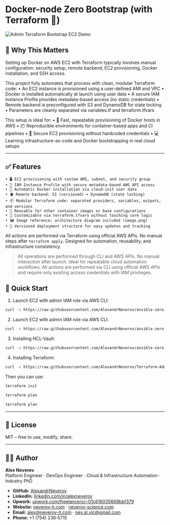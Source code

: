 #  Docker-node Zero Bootstrap (with Terraform 🚀)

![Admin Terraform Bootstrap EC2 Demo](https://raw.githubusercontent.com/AlexandrNeverov/terraform_docker_setup/main/image.png)

## 🚀 Why This Matters

Setting up Docker on AWS EC2 with Terraform typically involves manual configuration: security setup, remote backend, EC2 provisioning, Docker installation, and SSH access.

This project fully automates that process with clean, modular Terraform code:
• An EC2 instance is provisioned using a user-defined AMI and VPC
• Docker is installed automatically at launch using user data
• A secure IAM Instance Profile provides metadata-based access (no static credentials)
• Remote backend is preconfigured with S3 and DynamoDB for state locking
• Parameters are cleanly separated via variables.tf and terraform.tfvars

This setup is ideal for:
• 🐳 Fast, repeatable provisioning of Docker hosts in AWS
• 📦 Reproducible environments for container-based apps and CI pipelines
• 🔐 Secure EC2 provisioning without hardcoded credentials
• 💻 Learning infrastructure-as-code and Docker bootstrapping in real cloud setups

---

## ✅ Features

    • 🖥️ EC2 provisioning with custom AMI, subnet, and security group
    • 🔐 IAM Instance Profile with secure metadata-based AWS API access
    • 🐳 Automatic Docker installation via cloud-init user data
    • 🪣 Remote backend: S3 (versioned) + DynamoDB (state locking)
    • 📦 Modular Terraform code: separated providers, variables, outputs, and versions
    • 🧩 Reusable for other container images or base configurations
    • 🔧 Customizable via terraform.tfvars without touching core logic
    • 🖼 Image reference: architecture diagram included (image.png)
    • 📝 Versioned deployment structure for easy updates and tracking

All actions are performed via Terraform using official AWS APIs. No manual steps after `terraform apply`. Designed for automation, reusability, and infrastructure consistency.

> All operations are performed through CLI and AWS APIs. No manual interaction after launch. Ideal for repeatable cloud automation workflows.
> All actions are performed via CLI using official AWS APIs and require only existing access credentials with IAM privileges.

## 🚀 Quick Start

1. Launch EC2 with admin IAM role via AWS CLI:
```bash
curl -v https://raw.githubusercontent.com/AlexandrNeverov/ansible-zero-node/refs/heads/main/boot/create_zero_node_aws.sh | bach -
```

2. Launch EC2 with admin IAM role via AWS CLI:
```bash
curl -v https://raw.githubusercontent.com/AlexandrNeverov/ansible-zero-node/refs/heads/main/boot/setup_zero_node_tools.sh | bach -
```

3. Installing HCL-Vault:
```bash
curl -v https://raw.githubusercontent.com/AlexandrNeverov/ansible-zero-node/refs/heads/main/boot/hcl_vault.sh | bach -
```

4. Installing Terraform:
```bash
curl -v https://raw.githubusercontent.com/AlexandrNeverov/Terraform-Admin-Bootstrap-on-EC2-via-IAM-Instance-Profile/refs/heads/main/setup_zero_terraform.sh | bach -
```

Then you can use:

```bash
terraform init
```

```bash
terraform plan
```


```bash
terraform plan
```

---

## 📄 License

MIT – free to use, modify, share.

---

## 👨‍💻 Author

**Alex Neverov**  
Platform Engineer · DevOps Engineer · Cloud & Infrastructure Automation · Industry PhD

- **GitHub:** [AlexandrNeverov](https://github.com/AlexandrNeverov)  
- **LinkedIn:** [linkedin.com/in/alexneverov](https://www.linkedin.com/in/alexneverov)  
- **Upwork:** [upwork.com/freelancers/~01c616035669bbf379](https://www.upwork.com/freelancers/~01c616035669bbf379)  
- **Website:** [neverov-it.com](https://neverov-it.com) · [neverov-science.com](https://neverov-science.com)  
- **Email:** [alex@neverov-it.com](mailto:alex@neverov-it.com) · [nev.al.vic@gmail.com](mailto:nav.al.vic@.com)
- **Phone:** +1 (754) 236‑5715
